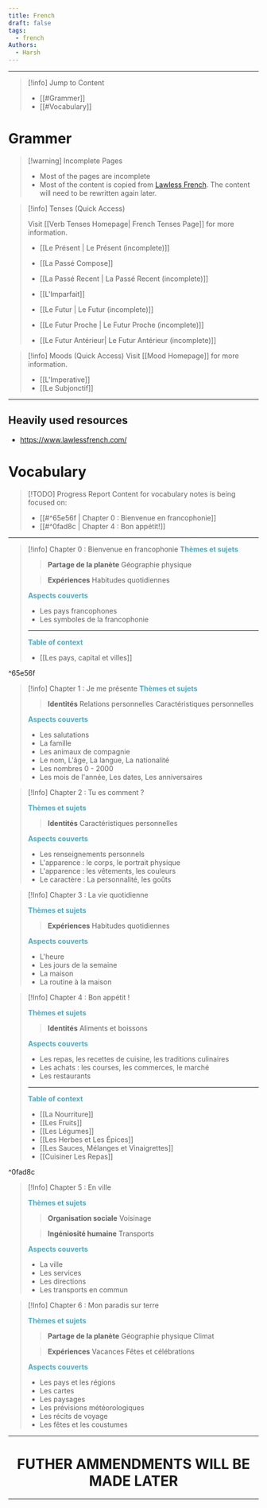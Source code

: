 ```yaml
---
title: French
draft: false
tags:
  - french
Authors:
  - Harsh
---
```

---

>[!info] Jump to Content
>- [[#Grammer]]
>- [[#Vocabulary]]

# Grammer 

>[!warning] Incomplete Pages
> - Most of the pages are incomplete
> - Most of the content is copied from [Lawless French](https://www.lawlessfrench.com/
). The content will need to be rewritten again later. 

>[!info] Tenses (Quick Access)
>
>Visit [[Verb Tenses Homepage| French Tenses Page]] for more information.
>
>- [[Le Présent | Le Présent (incomplete)]]
>
>- [[La Passé Compose]]
>- [[La Passé Recent | La Passé Recent (incomplete)]]
>- [[L'Imparfait]]
>  
>- [[Le Futur | Le Futur (incomplete)]]
>-  [[Le Futur Proche | Le Futur Proche (incomplete)]]
>-  [[Le Futur Antérieur| Le Futur Antérieur (incomplete)]]
>

>[!info] Moods (Quick Access)
>Visit [[Mood Homepage]] for more information.
>
 >- [[L'Imperative]]
>- [[Le Subjonctif]] 

---
## Heavily used resources

- https://www.lawlessfrench.com/

# Vocabulary

>[!TODO] Progress Report
> Content for vocabulary notes is being focused on:
> - [[#^65e56f | Chapter 0 : Bienvenue en francophonie]]
> - [[#^0fad8c | Chapter 4 : Bon appétit!]]

---

>[!info] Chapter 0 : Bienvenue en francophonie
><strong><font color="#4bacc6">Thèmes et sujets</font></strong>
>
>> **Partage de la planète**
>> Géographie physique
>
>> **Expériences**
>> Habitudes quotidiennes
>
><strong><font color="#4bacc6">Aspects couverts</font></strong>
>
>- Les pays francophones
>- Les symboles de la francophonie
>  
> ---
>  
>  <strong><font color="#4bacc6">Table of context</font></strong>
>  
>  - [[Les pays, capital et villes]]

^65e56f


>[!info] Chapter 1 : Je me présente
><strong><font color="#4bacc6">Thèmes et sujets</font></strong>
>
>> **Identités**
>> Relations personnelles
>> Caractéristiques personnelles
>
><strong><font color="#4bacc6">Aspects couverts</font></strong>
>
>
>- Les salutations
>- La famille
>- Les animaux de compagnie
>- Le nom, L'âge, La langue, La nationalité
>- Les nombres 0 - 2000
>- Les mois de l'année, Les dates, Les anniversaires
>  

>[!Info] Chapter 2 : Tu es comment ?
>
><strong><font color="#4bacc6">Thèmes et sujets</font></strong>
>
>> **Identités**
>> Caractéristiques personnelles
>
>
><strong><font color="#4bacc6">Aspects couverts</font></strong>
>
>- Les renseignements personnels
>- L'apparence : le corps, le portrait physique 
>- L'apparence : les vêtements, les couleurs
>- Le caractère : La personnalité, les goûts

>[!Info] Chapter 3 : La vie quotidienne
>
><strong><font color="#4bacc6">Thèmes et sujets</font></strong>
>
>>**Expériences**
>>Habitudes quotidiennes
>
><strong><font color="#4bacc6">Aspects couverts</font></strong>
>
>- L'heure
>- Les jours de la semaine
>- La maison
>- La routine à la maison

>[!Info] Chapter 4 : Bon appétit !
>
><strong><font color="#4bacc6">Thèmes et sujets</font></strong>
>
>> **Identités**
>> Aliments et boissons
>
><strong><font color="#4bacc6">Aspects couverts</font></strong>
>
>- Les repas, les recettes de cuisine, les traditions culinaires
>- Les achats : les courses, les commerces, le marché
>- Les restaurants
>  
> ---
>  
>  <strong><font color="#4bacc6">Table of context</font></strong>
>  
>  - [[La Nourriture]]
>  - [[Les Fruits]]
>  - [[Les Légumes]]
>  - [[Les Herbes et Les Épices]]
>  - [[Les Sauces, Mélanges et Vinaigrettes]]
>  - [[Cuisiner Les Repas]]

^0fad8c


>[!Info] Chapter 5 : En ville
>
><strong><font color="#4bacc6">Thèmes et sujets</font></strong>
>
>>**Organisation sociale**
>>Voisinage
>
>>**Ingéniosité humaine**
>>Transports
>
>
><strong><font color="#4bacc6">Aspects couverts</font></strong>
>
>- La ville
>- Les services
>- Les directions
>- Les transports en commun
>

>[!Info] Chapter 6 : Mon paradis sur terre 
>
><strong><font color="#4bacc6">Thèmes et sujets</font></strong>
>
>>**Partage de la planète**
>>Géographie physique
>>Climat
>
>>**Expériences**
>>Vacances
>>Fêtes et célébrations
>
><strong><font color="#4bacc6">Aspects couverts</font></strong>
>
>- Les pays et les régions
>- Les cartes
>- Les paysages
>- Les prévisions météorologiques
>- Les récits de voyage
>- Les fêtes et les coustumes
>


---

<h1 style="text-align:center">FUTHER AMMENDMENTS WILL BE MADE LATER</h1>

---

